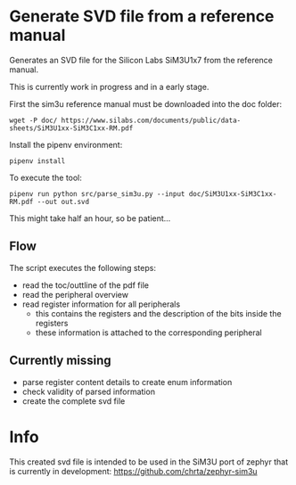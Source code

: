 # Generate SVD file from a reference manual

Generates an SVD file for the Silicon Labs SiM3U1x7 from the reference manual.

This is currently work in progress and in a early stage.

First the sim3u reference manual must be downloaded into the doc folder:

~~~
wget -P doc/ https://www.silabs.com/documents/public/data-sheets/SiM3U1xx-SiM3C1xx-RM.pdf
~~~

Install the pipenv environment:

~~~
pipenv install
~~~

To execute the tool:

~~~
pipenv run python src/parse_sim3u.py --input doc/SiM3U1xx-SiM3C1xx-RM.pdf --out out.svd
~~~

This might take half an hour, so be patient...

## Flow

The script executes the following steps:

- read the toc/outtline of the pdf file
- read the peripheral overview
- read register information for all peripherals
  - this contains the registers and the description of the bits inside the registers
  - these information is attached to the corresponding peripheral

## Currently missing

- parse register content details to create enum information
- check validity of parsed information
- create the complete svd file

# Info

This created svd file is intended to be used in the SiM3U port of zephyr that is currently in development: https://github.com/chrta/zephyr-sim3u
